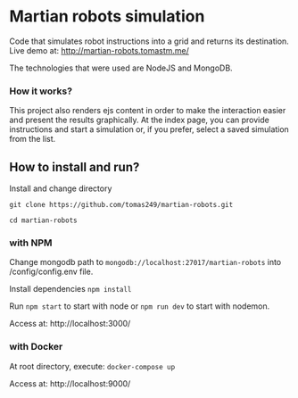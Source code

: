 # Martian robots simulation

Code that simulates robot instructions into a grid and returns its destination. Live demo at: http://martian-robots.tomastm.me/

The technologies that were used are NodeJS and MongoDB.

### How it works?

This project also renders ejs content in order to make the interaction easier and present the results graphically. At the index page, you can provide instructions and start a simulation or, if you prefer, select a saved simulation from the list.

## How to install and run?

Install and change directory

`git clone https://github.com/tomas249/martian-robots.git`

`cd martian-robots`

### with NPM

Change mongodb path to `mongodb://localhost:27017/martian-robots` into /config/config.env file.

Install dependencies
`npm install`

Run
`npm start` to start with node or `npm run dev` to start with nodemon.

Access at: http://localhost:3000/

### with Docker

At root directory, execute:
`docker-compose up`

Access at: http://localhost:9000/
